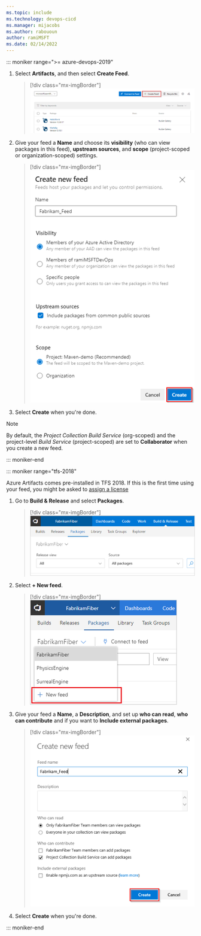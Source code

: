 ```yaml
---
ms.topic: include
ms.technology: devops-cicd
ms.manager: mijacobs
ms.author: rabououn
author: ramiMSFT
ms.date: 02/14/2022
---
```


::: moniker range=">= azure-devops-2019"

1. Select **Artifacts**, and then select **Create Feed**.

   > [!div class="mx-imgBorder"] 
   > ![Create a feed button](../media/new-feed-button-azure-devops-newnav.png)

1. Give your feed a **Name** and choose its **visibility** (who can view packages in this feed), **upstream sources**, and **scope** (project-scoped or organization-scoped) settings.

   > [!div class="mx-imgBorder"] 
   > ![New feed dialog box](../media/new-feed-dialog-azure-devops.png)

1. Select **Create** when you're done.

> [!NOTE]
> By default, the *Project Collection Build Service* (org-scoped) and the project-level *Build Service* (project-scoped) are set to **Collaborator** when you create a new feed.

::: moniker-end

::: moniker range="tfs-2018"

Azure Artifacts comes pre-installed in TFS 2018. If this is the first time using your feed, you might be asked to [assign a license](../start-using-azure-artifacts.md?preserve-view=true&view=tfs-2018#assign-licenses-in-tfs)

1. Go to **Build & Release** and select **Packages**.

   > [!div class="mx-imgBorder"] 
   > ![Go to Azure Artifacts TFS](../media/goto-feed-hub.png)

1. Select **+ New feed**.

   > [!div class="mx-imgBorder"] 
   > ![New feed button TFS](../media/new-feed-button.png)

1. Give your feed a **Name**, a **Description**, and set up **who can read**, **who can contribute** and if you want to **Include external packages**.

   > [!div class="mx-imgBorder"] 
   > ![New feed dialog box TFS](../media/new-feed-dialog-azure-tfs.png)

1. Select **Create** when you're done.

::: moniker-end
